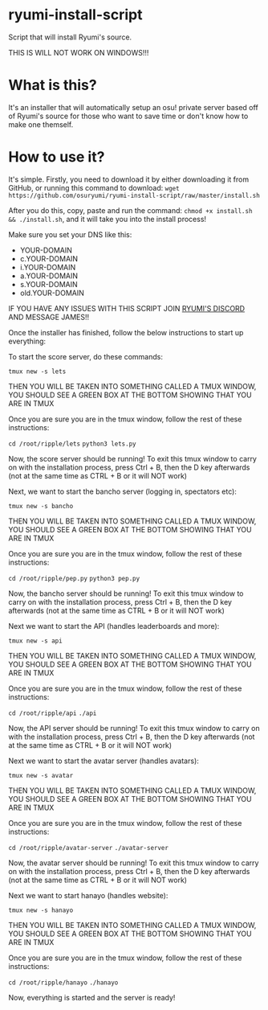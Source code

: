 # ryumi-install-script
Script that will install Ryumi's source.

THIS IS WILL NOT WORK ON WINDOWS!!!

# What is this?
It's an installer that will automatically setup an osu! private server based off of Ryumi's source for those who want to save time or don't know how to make one themself.

# How to use it?
It's simple. Firstly, you need to download it by either downloading it from GitHub, or running this command to download: `wget https://github.com/osuryumi/ryumi-install-script/raw/master/install.sh`

After you do this, copy, paste and run the command: `chmod +x install.sh && ./install.sh`, and it will take you into the install process!

Make sure you set your DNS like this:

* YOUR-DOMAIN
* c.YOUR-DOMAIN
* i.YOUR-DOMAIN
* a.YOUR-DOMAIN
* s.YOUR-DOMAIN
* old.YOUR-DOMAIN

IF YOU HAVE ANY ISSUES WITH THIS SCRIPT JOIN <a href="discord">RYUMI'S DISCORD</a> AND MESSAGE JAMES!!

Once the installer has finished, follow the below instructions to start up everything:

To start the score server, do these commands:

`tmux new -s lets`

THEN YOU WILL BE TAKEN INTO SOMETHING CALLED A TMUX WINDOW, YOU SHOULD SEE A GREEN BOX AT THE BOTTOM SHOWING THAT YOU ARE IN TMUX

Once you are sure you are in the tmux window, follow the rest of these instructions:

`cd /root/ripple/lets`
`python3 lets.py`

Now, the score server should be running! To exit this tmux window to carry on with the installation process, press Ctrl + B, then the D key afterwards (not at the same time as CTRL + B or it will NOT work)

Next, we want to start the bancho server (logging in, spectators etc):

`tmux new -s bancho`

THEN YOU WILL BE TAKEN INTO SOMETHING CALLED A TMUX WINDOW, YOU SHOULD SEE A GREEN BOX AT THE BOTTOM SHOWING THAT YOU ARE IN TMUX

Once you are sure you are in the tmux window, follow the rest of these instructions:

`cd /root/ripple/pep.py`
`python3 pep.py`

Now, the bancho server should be running! To exit this tmux window to carry on with the installation process, press Ctrl + B, then the D key afterwards (not at the same time as CTRL + B or it will NOT work)

Next we want to start the API (handles leaderboards and more):

`tmux new -s api`

THEN YOU WILL BE TAKEN INTO SOMETHING CALLED A TMUX WINDOW, YOU SHOULD SEE A GREEN BOX AT THE BOTTOM SHOWING THAT YOU ARE IN TMUX

Once you are sure you are in the tmux window, follow the rest of these instructions:

`cd /root/ripple/api`
`./api`

Now, the API server should be running! To exit this tmux window to carry on with the installation process, press Ctrl + B, then the D key afterwards (not at the same time as CTRL + B or it will NOT work)

Next we want to start the avatar server (handles avatars):

`tmux new -s avatar`

THEN YOU WILL BE TAKEN INTO SOMETHING CALLED A TMUX WINDOW, YOU SHOULD SEE A GREEN BOX AT THE BOTTOM SHOWING THAT YOU ARE IN TMUX

Once you are sure you are in the tmux window, follow the rest of these instructions:

`cd /root/ripple/avatar-server`
`./avatar-server`

Now, the avatar server should be running! To exit this tmux window to carry on with the installation process, press Ctrl + B, then the D key afterwards (not at the same time as CTRL + B or it will NOT work)

Next we want to start hanayo (handles website):

`tmux new -s hanayo`

THEN YOU WILL BE TAKEN INTO SOMETHING CALLED A TMUX WINDOW, YOU SHOULD SEE A GREEN BOX AT THE BOTTOM SHOWING THAT YOU ARE IN TMUX

Once you are sure you are in the tmux window, follow the rest of these instructions:

`cd /root/ripple/hanayo`
`./hanayo`

Now, everything is started and the server is ready!
